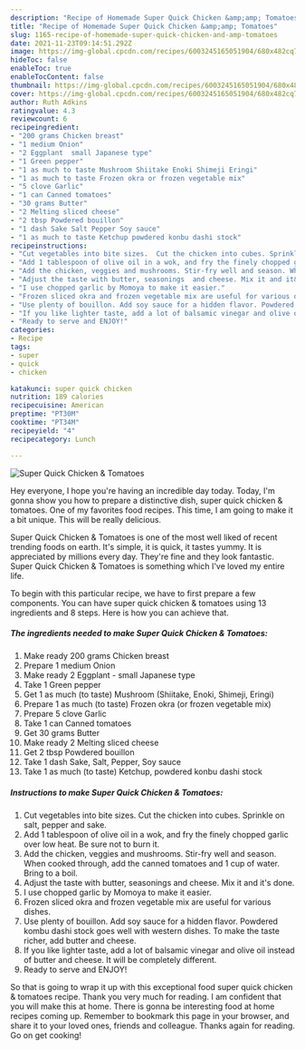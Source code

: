 ```yaml
---
description: "Recipe of Homemade Super Quick Chicken &amp;amp; Tomatoes"
title: "Recipe of Homemade Super Quick Chicken &amp;amp; Tomatoes"
slug: 1165-recipe-of-homemade-super-quick-chicken-and-amp-tomatoes
date: 2021-11-23T09:14:51.292Z
image: https://img-global.cpcdn.com/recipes/6003245165051904/680x482cq70/super-quick-chicken-tomatoes-recipe-main-photo.jpg
hideToc: false
enableToc: true
enableTocContent: false
thumbnail: https://img-global.cpcdn.com/recipes/6003245165051904/680x482cq70/super-quick-chicken-tomatoes-recipe-main-photo.jpg
cover: https://img-global.cpcdn.com/recipes/6003245165051904/680x482cq70/super-quick-chicken-tomatoes-recipe-main-photo.jpg
author: Ruth Adkins
ratingvalue: 4.3
reviewcount: 6
recipeingredient:
- "200 grams Chicken breast"
- "1 medium Onion"
- "2 Eggplant  small Japanese type"
- "1 Green pepper"
- "1 as much to taste Mushroom Shiitake Enoki Shimeji Eringi"
- "1 as much to taste Frozen okra or frozen vegetable mix"
- "5 clove Garlic"
- "1 can Canned tomatoes"
- "30 grams Butter"
- "2 Melting sliced cheese"
- "2 tbsp Powdered bouillon"
- "1 dash Sake Salt Pepper Soy sauce"
- "1 as much to taste Ketchup powdered konbu dashi stock"
recipeinstructions:
- "Cut vegetables into bite sizes.  Cut the chicken into cubes. Sprinkle on salt, pepper and sake."
- "Add 1 tablespoon of olive oil in a wok, and fry the finely chopped garlic over low heat.  Be sure not to burn it."
- "Add the chicken, veggies and mushrooms. Stir-fry well and season. When cooked through, add the canned tomatoes and 1 cup of water. Bring to a boil."
- "Adjust the taste with butter, seasonings  and cheese. Mix it and it&#39;s done."
- "I use chopped garlic by Momoya to make it easier."
- "Frozen sliced okra and frozen vegetable mix are useful for various dishes."
- "Use plenty of bouillon. Add soy sauce for a hidden flavor. Powdered kombu dashi stock goes well with western dishes. To make the taste richer, add butter and cheese."
- "If you like lighter taste, add a lot of balsamic vinegar and olive oil instead of butter and cheese.  It will be completely different."
- "Ready to serve and ENJOY!"
categories:
- Recipe
tags:
- super
- quick
- chicken

katakunci: super quick chicken 
nutrition: 189 calories
recipecuisine: American
preptime: "PT30M"
cooktime: "PT34M"
recipeyield: "4"
recipecategory: Lunch

---
```



![Super Quick Chicken &amp; Tomatoes](https://img-global.cpcdn.com/recipes/6003245165051904/680x482cq70/super-quick-chicken-tomatoes-recipe-main-photo.jpg)

Hey everyone, I hope you're having an incredible day today. Today, I'm gonna show you how to prepare a distinctive dish, super quick chicken &amp; tomatoes. One of my favorites food recipes. This time, I am going to make it a bit unique. This will be really delicious.



Super Quick Chicken &amp; Tomatoes is one of the most well liked of recent trending foods on earth. It's simple, it is quick, it tastes yummy. It is appreciated by millions every day. They're fine and they look fantastic. Super Quick Chicken &amp; Tomatoes is something which I've loved my entire life.


To begin with this particular recipe, we have to first prepare a few components. You can have super quick chicken &amp; tomatoes using 13 ingredients and 8 steps. Here is how you can achieve that.

<!--inarticleads1-->

##### The ingredients needed to make Super Quick Chicken &amp; Tomatoes:

1. Make ready 200 grams Chicken breast
1. Prepare 1 medium Onion
1. Make ready 2 Eggplant - small Japanese type
1. Take 1 Green pepper
1. Get 1 as much (to taste) Mushroom (Shiitake, Enoki, Shimeji, Eringi)
1. Prepare 1 as much (to taste) Frozen okra (or frozen vegetable mix)
1. Prepare 5 clove Garlic
1. Take 1 can Canned tomatoes
1. Get 30 grams Butter
1. Make ready 2 Melting sliced cheese
1. Get 2 tbsp Powdered bouillon
1. Take 1 dash Sake, Salt, Pepper, Soy sauce
1. Take 1 as much (to taste) Ketchup, powdered konbu dashi stock




<!--inarticleads2-->

##### Instructions to make Super Quick Chicken &amp; Tomatoes:

1. Cut vegetables into bite sizes.  Cut the chicken into cubes. Sprinkle on salt, pepper and sake.
1. Add 1 tablespoon of olive oil in a wok, and fry the finely chopped garlic over low heat.  Be sure not to burn it.
1. Add the chicken, veggies and mushrooms. Stir-fry well and season. When cooked through, add the canned tomatoes and 1 cup of water. Bring to a boil.
1. Adjust the taste with butter, seasonings  and cheese. Mix it and it&#39;s done.
1. I use chopped garlic by Momoya to make it easier.
1. Frozen sliced okra and frozen vegetable mix are useful for various dishes.
1. Use plenty of bouillon. Add soy sauce for a hidden flavor. Powdered kombu dashi stock goes well with western dishes. To make the taste richer, add butter and cheese.
1. If you like lighter taste, add a lot of balsamic vinegar and olive oil instead of butter and cheese.  It will be completely different.
1. Ready to serve and ENJOY!



So that is going to wrap it up with this exceptional food super quick chicken &amp; tomatoes recipe. Thank you very much for reading. I am confident that you will make this at home. There is gonna be interesting food at home recipes coming up. Remember to bookmark this page in your browser, and share it to your loved ones, friends and colleague. Thanks again for reading. Go on get cooking!

